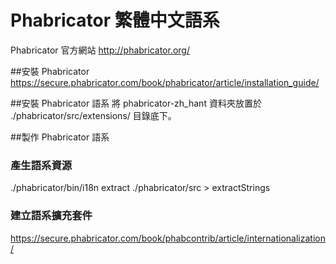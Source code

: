 # Phabricator 繁體中文語系

Phabricator 官方網站 http://phabricator.org/

##安裝 Phabricator
https://secure.phabricator.com/book/phabricator/article/installation_guide/

##安裝 Phabricator 語系
將 phabricator-zh_hant 資料夾放置於 ./phabricator/src/extensions/ 目錄底下。

##製作 Phabricator 語系

### 產生語系資源
./phabricator/bin/i18n extract ./phabricator/src > extractStrings

### 建立語系擴充套件
https://secure.phabricator.com/book/phabcontrib/article/internationalization/

